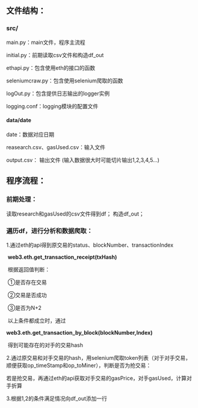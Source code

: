 ## 文件结构：

### src/

main.py：main文件，程序主流程

initial.py：前期读取csv文件和构造df_out

ethapi.py：包含使用eth的接口的函数

seleniumcraw.py：包含使用selenium爬取的函数

logOut.py：包含提供日志输出的logger实例

logging.conf：logging模块的配置文件

#### data/date

date：数据对应日期

reasearch.csv、gasUsed.csv：输入文件

output.csv： 输出文件 (输入数据很大时可能切片输出1,2,3,4,5...)

## 程序流程：

### 前期处理：

读取research和gasUsed的csv文件得到df；
构造df_out；

### 遍历df，进行分析和数据爬取：

1.通过eth的api得到原交易的status、blockNumber、transactionIndex

​	**web3.eth.get_transaction_receipt(txHash)**

​	根据返回值判断：

​		①是否存在交易

​		②交易是否成功

​		③是否为N+2

​	以上条件都成立时，通过

​	**web3.eth.get_transaction_by_block(blockNumber,Index)**

​	得到可能存在的对手的交易hash

2.通过原交易和对手交易的hash，用selenium爬取token列表（对于对手交易，顺便获取op_timeStamp和op_toMiner），判断是否为抢交易：

​	若是抢交易，再通过eth的api获取对手交易的gasPrice，对手gasUsed，计算对手折算

3.根据1,2的条件满足情况向df_out添加一行

